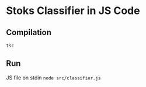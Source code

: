 # Stoks Classifier in JS Code 

## Compilation 
```tsc```

## Run
JS file on stdin
```node src/classifier.js```